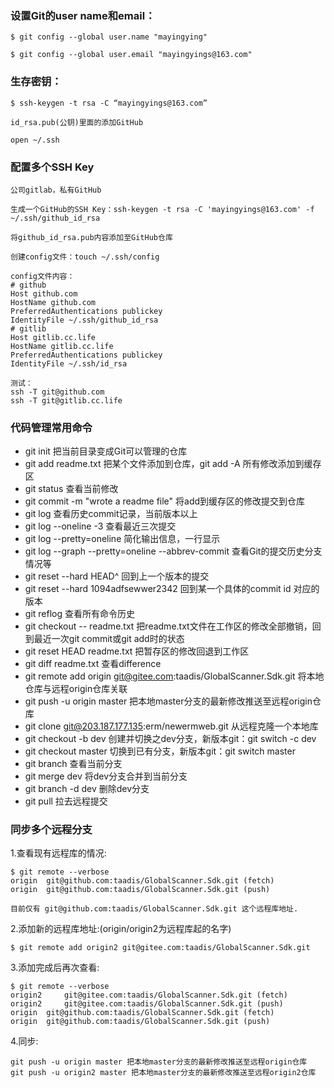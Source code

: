 ### 设置Git的user name和email：

    $ git config --global user.name "mayingying"

    $ git config --global user.email "mayingyings@163.com"

### 生存密钥：

    $ ssh-keygen -t rsa -C “mayingyings@163.com”

    id_rsa.pub(公钥)里面的添加GitHub

    open ~/.ssh

### 配置多个SSH Key
    公司gitlab，私有GitHub

    生成一个GitHub的SSH Key：ssh-keygen -t rsa -C 'mayingyings@163.com' -f ~/.ssh/github_id_rsa

    将github_id_rsa.pub内容添加至GitHub仓库

    创建config文件：touch ~/.ssh/config

    config文件内容：
    # github
    Host github.com
    HostName github.com
    PreferredAuthentications publickey
    IdentityFile ~/.ssh/github_id_rsa
    # gitlib
    Host gitlib.cc.life
    HostName gitlib.cc.life
    PreferredAuthentications publickey
    IdentityFile ~/.ssh/id_rsa  

    测试：
    ssh -T git@github.com
    ssh -T git@gitlib.cc.life


### 代码管理常用命令
- git init 把当前目录变成Git可以管理的仓库
- git add readme.txt 把某个文件添加到仓库，git add -A 所有修改添加到缓存区
- git status 查看当前修改
- git commit -m "wrote a readme file" 将add到缓存区的修改提交到仓库
- git log 查看历史commit记录，当前版本以上
- git log --oneline -3 查看最近三次提交
- git log --pretty=oneline 简化输出信息，一行显示
- git log --graph --pretty=oneline --abbrev-commit 查看Git的提交历史分支情况等
- git reset --hard HEAD^ 回到上一个版本的提交
- git reset --hard 1094adfsewwer2342 回到某一个具体的commit id 对应的版本
- git reflog 查看所有命令历史
- git checkout -- readme.txt 把readme.txt文件在工作区的修改全部撤销，回到最近一次git commit或git add时的状态
- git reset HEAD readme.txt 把暂存区的修改回退到工作区
- git diff readme.txt 查看difference
- git remote add origin git@gitee.com:taadis/GlobalScanner.Sdk.git 将本地仓库与远程origin仓库关联
- git push -u origin master 把本地master分支的最新修改推送至远程origin仓库
- git clone git@203.187.177.135:erm/newermweb.git 从远程克隆一个本地库
- git checkout -b dev 创建并切换之dev分支，新版本git：git switch -c dev
- git checkout master 切换到已有分支，新版本git：git switch master
- git branch  查看当前分支
- git merge dev 将dev分支合并到当前分支
- git branch -d dev 删除dev分支
- git pull 拉去远程提交

### 同步多个远程分支
1.查看现有远程库的情况:

    $ git remote --verbose
    origin  git@github.com:taadis/GlobalScanner.Sdk.git (fetch)
    origin  git@github.com:taadis/GlobalScanner.Sdk.git (push)

    目前仅有 git@github.com:taadis/GlobalScanner.Sdk.git 这个远程库地址.


2.添加新的远程库地址:(origin/origin2为远程库起的名字)

    $ git remote add origin2 git@gitee.com:taadis/GlobalScanner.Sdk.git


3.添加完成后再次查看:


    $ git remote --verbose
    origin2     git@gitee.com:taadis/GlobalScanner.Sdk.git (fetch)
    origin2     git@gitee.com:taadis/GlobalScanner.Sdk.git (push)
    origin  git@github.com:taadis/GlobalScanner.Sdk.git (fetch)
    origin  git@github.com:taadis/GlobalScanner.Sdk.git (push)


4.同步:

    git push -u origin master 把本地master分支的最新修改推送至远程origin仓库
    git push -u origin2 master 把本地master分支的最新修改推送至远程origin2仓库